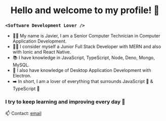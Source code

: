 <h1 align="center">Hello and welcome to my profile! 👋</h1>

### `<Software Development Lover />`

* 👨‍🎓 My name is Javier, I am a Senior Computer Technician in Computer Application Development.
* 👨‍💻 I consider myself a Junior Full Stack Developer with MERN and also with Ionic and React Native.
* 📚 I have knowledge in JavaScript, TypeScript, Node, Deno, Mongo, MySQL.
* 📕 I also have knowledge of Desktop Application Development with Electron.
* ➡️ In short, I am a lover of everything that surrounds JavaScript 💛  & TypeScript 💙

### I try to keep learning and improving every day 💪

📫  Contact: [email](mailto:moreno.jml88@gmail.com)
